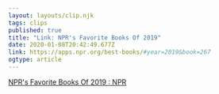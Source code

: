 ```yaml
---
layout: layouts/clip.njk
tags: clips
published: true
title: "Link: NPR's Favorite Books Of 2019" 
date: 2020-01-08T20:42:49.677Z
link: https://apps.npr.org/best-books/#year=2019&book=267
ogtype: article
---
```

[NPR's Favorite Books Of 2019 : NPR](https://apps.npr.org/best-books/#year=2019&book=267)
